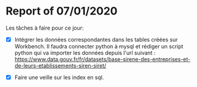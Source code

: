 # Report of 07/01/2020

Les tâches à faire pour ce jour:

- [x] Intégrer les données correspondantes dans les tables créées sur Workbench. Il faudra connecter python à mysql et rédiger un script python qui va importer les données depuis l'url suivant :
      https://www.data.gouv.fr/fr/datasets/base-sirene-des-entreprises-et-de-leurs-etablissements-siren-siret/

- [x] Faire une veille sur les index en sql.

